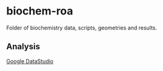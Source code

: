 # biochem-roa
Folder of biochemistry data, scripts, geometries and results.
## Analysis
[Google DataStudio](https://datastudio.google.com/s/gRxUHMELouc)
